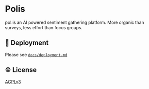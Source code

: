 # Polis
pol.is an AI powered sentiment gathering platform. More organic than surveys, less effort than focus groups.

## :rocket: Deployment

Please see [`docs/deployment.md`](/docs/deployment.md)

## :copyright: License

[AGPLv3](/LICENSE)

